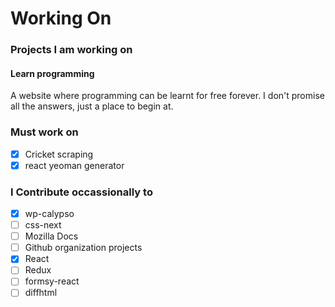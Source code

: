 # Working On

### Projects I am working on 

#### Learn programming
A website where programming can be learnt for free forever. I don't promise all the answers, just a place to begin at. 


### Must work on

- [x] Cricket scraping
- [x] react yeoman generator

### I Contribute occassionally to

- [x] wp-calypso
- [ ] css-next
- [ ] Mozilla Docs
- [ ] Github organization projects
- [x] React
- [ ] Redux
- [ ] formsy-react
- [ ] diffhtml
